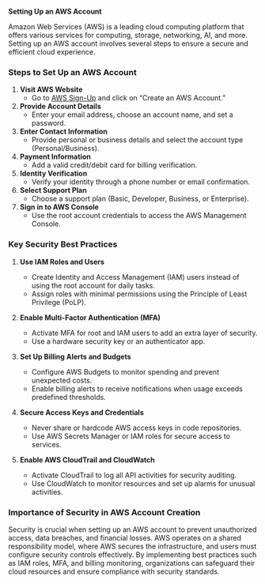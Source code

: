 **Setting Up an AWS Account**

Amazon Web Services (AWS) is a leading cloud computing platform that offers various services for computing, storage, networking, AI, and more. Setting up an AWS account involves several steps to ensure a secure and efficient cloud experience.

### **Steps to Set Up an AWS Account**
1. **Visit AWS Website**
   - Go to [AWS Sign-Up](https://aws.amazon.com/) and click on “Create an AWS Account.”
2. **Provide Account Details**
   - Enter your email address, choose an account name, and set a password.
3. **Enter Contact Information**
   - Provide personal or business details and select the account type (Personal/Business).
4. **Payment Information**
   - Add a valid credit/debit card for billing verification.
5. **Identity Verification**
   - Verify your identity through a phone number or email confirmation.
6. **Select Support Plan**
   - Choose a support plan (Basic, Developer, Business, or Enterprise).
7. **Sign in to AWS Console**
   - Use the root account credentials to access the AWS Management Console.

### **Key Security Best Practices**

1. **Use IAM Roles and Users**
   - Create Identity and Access Management (IAM) users instead of using the root account for daily tasks.
   - Assign roles with minimal permissions using the Principle of Least Privilege (PoLP).

2. **Enable Multi-Factor Authentication (MFA)**
   - Activate MFA for root and IAM users to add an extra layer of security.
   - Use a hardware security key or an authenticator app.

3. **Set Up Billing Alerts and Budgets**
   - Configure AWS Budgets to monitor spending and prevent unexpected costs.
   - Enable billing alerts to receive notifications when usage exceeds predefined thresholds.

4. **Secure Access Keys and Credentials**
   - Never share or hardcode AWS access keys in code repositories.
   - Use AWS Secrets Manager or IAM roles for secure access to services.

5. **Enable AWS CloudTrail and CloudWatch**
   - Activate CloudTrail to log all API activities for security auditing.
   - Use CloudWatch to monitor resources and set up alarms for unusual activities.

### **Importance of Security in AWS Account Creation**
Security is crucial when setting up an AWS account to prevent unauthorized access, data breaches, and financial losses. AWS operates on a shared responsibility model, where AWS secures the infrastructure, and users must configure security controls effectively. By implementing best practices such as IAM roles, MFA, and billing monitoring, organizations can safeguard their cloud resources and ensure compliance with security standards.

